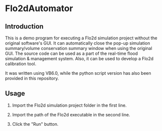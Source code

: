 # Flo2dAutomator

## Introduction

This is a demo program for executing a Flo2d simulation project without the original software's GUI. It can automatically close the pop-up simulation summary/volume conservation summary window when using the original GUI. The source code can be used as a part of the real-time flood simulation & management system. Also, it can be used to develop a Flo2d calibration tool.

It was written using VB6.0, while the python script version has also been provided in this repository.

## Usage

1. Import the Flo2d simulation project folder in the first line.

2. Import the path of the Flo2d executable in the second line.
3. Click the "Run" button.